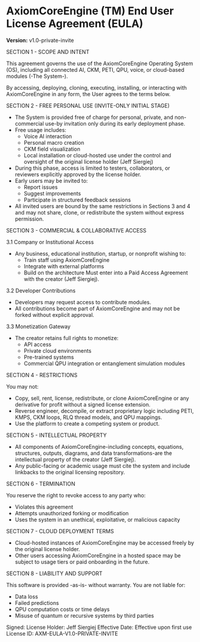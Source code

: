 # AxiomCoreEngine (TM) End User License Agreement (EULA)

**Version:** v1.0-private-invite


SECTION 1 - SCOPE AND INTENT

This agreement governs the use of the AxiomCoreEngine Operating System (OS), including all connected AI, CKM, PETI, QPU, voice, or cloud-based modules (-The System-).

By accessing, deploying, cloning, executing, installing, or interacting with AxiomCoreEngine in any form, the User agrees to the terms below.

SECTION 2 - FREE PERSONAL USE (INVITE-ONLY INITIAL STAGE)

- The System is provided free of charge for personal, private, and non-commercial use-by invitation only during its early deployment phase.
- Free usage includes:
  - Voice AI interaction
  - Personal macro creation
  - CKM field visualization
  - Local installation or cloud-hosted use under the control and oversight of the original license holder (Jeff Siergiej)
- During this phase, access is limited to testers, collaborators, or reviewers explicitly approved by the license holder.
- Early users may be invited to:
  - Report issues
  - Suggest improvements
  - Participate in structured feedback sessions
- All invited users are bound by the same restrictions in Sections 3 and 4 and may not share, clone, or redistribute the system without express permission.

SECTION 3 - COMMERCIAL & COLLABORATIVE ACCESS

3.1 Company or Institutional Access
- Any business, educational institution, startup, or nonprofit wishing to:
  - Train staff using AxiomCoreEngine
  - Integrate with external platforms
  - Build on the architecture
  Must enter into a Paid Access Agreement with the creator (Jeff Siergiej).

3.2 Developer Contributions
- Developers may request access to contribute modules.
- All contributions become part of AxiomCoreEngine and may not be forked without explicit approval.

3.3 Monetization Gateway
- The creator retains full rights to monetize:
  - API access
  - Private cloud environments
  - Pre-trained systems
  - Commercial QPU integration or entanglement simulation modules

SECTION 4 - RESTRICTIONS

You may not:
- Copy, sell, rent, license, redistribute, or clone AxiomCoreEngine or any derivative for profit without a signed license extension.
- Reverse engineer, decompile, or extract proprietary logic including PETI, KMPS, CKM loops, RLQ thread models, and QPU mappings.
- Use the platform to create a competing system or product.

SECTION 5 - INTELLECTUAL PROPERTY

- All components of AxiomCoreEngine-including concepts, equations, structures, outputs, diagrams, and data transformations-are the intellectual property of the creator (Jeff Siergiej).
- Any public-facing or academic usage must cite the system and include linkbacks to the original licensing repository.

SECTION 6 - TERMINATION

You reserve the right to revoke access to any party who:
- Violates this agreement
- Attempts unauthorized forking or modification
- Uses the system in an unethical, exploitative, or malicious capacity

SECTION 7 - CLOUD DEPLOYMENT TERMS

- Cloud-hosted instances of AxiomCoreEngine may be accessed freely by the original license holder.
- Other users accessing AxiomCoreEngine in a hosted space may be subject to usage tiers or paid onboarding in the future.

SECTION 8 - LIABILITY AND SUPPORT

This software is provided -as-is- without warranty. You are not liable for:
- Data loss
- Failed predictions
- QPU computation costs or time delays
- Misuse of quantum or recursive systems by third parties

Signed:
License Holder: Jeff Siergiej
Effective Date: Effective upon first use
License ID: AXM-EULA-V1.0-PRIVATE-INVITE
